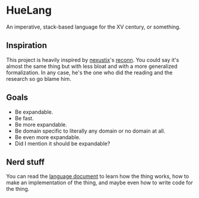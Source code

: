 # HueLang

An imperative, stack-based language for the XV century, or something. 

## Inspiration

This project is heavily inspired by [nexustix](https://github.com/nexustix/reconn-c)'s [reconn](https://github.com/nexustix/reconn-c). You could say it's almost the same thing but with less bloat and with a more generalized formalization. In any case, he's the one who did the reading and the research so go blame him.

## Goals

- Be expandable. 
- Be fast.
- Be more expandable.
- Be domain specific to literally any domain or no domain at all.
- Be even more expandable.
- Did I mention it should be expandable?

## Nerd stuff

You can read the [language document]() to learn how the thing works, how to make an implementation of the thing, and maybe even how to write code for the thing.